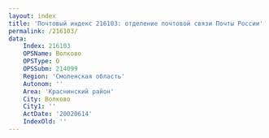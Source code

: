 ```yaml
---
layout: index
title: 'Почтовый индекс 216103: отделение почтовой связи Почты России'
permalink: /216103/
data:
    Index: 216103
    OPSName: Волково
    OPSType: О
    OPSSubm: 214099
    Region: 'Смоленская область'
    Autonom: ''
    Area: 'Краснинский район'
    City: Волково
    City1: ''
    ActDate: '20020614'
    IndexOld: ''
---
```

